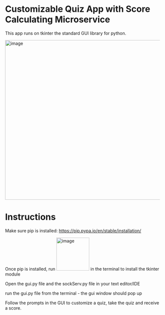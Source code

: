 # Customizable Quiz App with Score Calculating Microservice

This app runs on tkinter the standard GUI library for python.

<img width="518" alt="image" src="https://user-images.githubusercontent.com/71670898/218281065-625ece90-98bb-4515-8ca0-4ad01de56023.png">


# Instructions

Make sure pip is installed:
https://pip.pypa.io/en/stable/installation/

Once pip is installed, run 
<img width="107" alt="image" src="https://user-images.githubusercontent.com/71670898/218280538-2b95ad31-c7ec-496f-b0df-0135fda37d9e.png">
in the terminal to install the tkinter module

Open the gui.py file and the sockServ.py file in your text editor/IDE

run the gui.py file from the terminal - the gui window should pop up

Follow the prompts in the GUI to customize a quiz, take the quiz and receive a score. 







